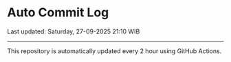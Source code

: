 # Auto Commit Log

Last updated: Saturday, 27-09-2025 21:10 WIB

---

This repository is automatically updated every 2 hour using GitHub Actions.
